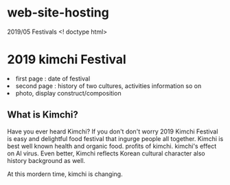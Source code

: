 # web-site-hosting
2019/05 Festivals
<! doctype html>
<html>
<head>
	<title>creating web sites </title>
	<meta charset = "utf-8">
</head>
<body>
	<h1>2019 kimchi Festival</h1>
	<o1> 
		<li> first page : date of festival </li>
		<li> second page : history of two cultures, activities information so on</li>
		<li> photo, display construct/composition </li>
	</o1>
	<h2> What is Kimchi? </h2>
	<p> 
		Have you ever heard Kimchi? If you don't don't worry 2019 Kimchi Festival is easy and delightful food festival that ingurge people all together. 
		Kimchi is best well known health and organic food. 
		<o1>profits of kimchi.</o1>
		<o1>kimchi's effect on Al virus.</o1> 
		Even better, Kimchi reflects Korean cultural character also history background as well.
	</p>
	<p style = "margin - top : 25px;">
		At this mordern time, kimchi is changing. 
	</P>
</body>
</html>
